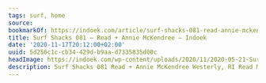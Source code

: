 ```yaml
---
tags: surf, home
source:
bookmarkOf: https://indoek.com/article/surf-shacks-081-read-annie-mckendree/
title: Surf Shacks 081 – Read + Annie McKendree – Indoek
date: '2020-11-17T20:12:00+02:00'
uuid: 5d256c1c-cb34-429d-b9aa-d7335835d00c
headImage: https://indoek.com/wp-content/uploads/2020/11/2020-05-21-SurfShack-0317.jpg
description: Surf Shacks 081 Read + Annie McKendree Westerly, RI Read McKendree
---
```


